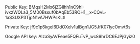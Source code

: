 Public Key:
BMqsH2Mx6jZGIlhh1nC9hI-ivxzWQLa3_5M00Bssuf0bAqEb53ROH1__x-CQvL-1aS3UXP3TjpN1vA7HWPsKLtI

Private Key:
jf9c1p6kgeI6DdOXelv1ulBgn1JG5JfK07IycOmvt6s

Google API key: AIzaSyAVFeae5FQFuTvP_wc89hrDC6EJPjGyiz0